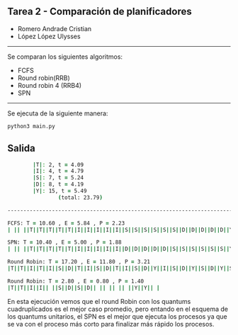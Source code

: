 Tarea 2 - Comparación de planificadores
---

* Romero Andrade Cristian
* López López Ulysses 

---

Se comparan los siguientes algoritmos:

* FCFS
* Round robin(RRB)
* Round robin 4 (RRB4)
* SPN

---

Se ejecuta de la siguiente manera:

```zsh
python3 main.py
```

Salida
---

```zsh
        |T|: 2, t = 4.09
        |I|: 4, t = 4.79
        |S|: 7, t = 5.24
        |D|: 8, t = 4.19
        |Y|: 15, t = 5.49
                (total: 23.79)

----------------------------------------------------------------------------------------------------

FCFS: T = 10.60 , E = 5.84 , P = 2.23
| || ||T||T||T||T||T||I||I||I||I||I||S||S||S||S||S||S||D||D||D||D||D||Y||Y||Y||Y||Y||Y|

SPN: T = 10.40 , E = 5.00 , P = 1.88
| || ||T||T||T||T||T||I||I||I||I||I||D||D||D||D||D||S||S||S||S||S||S||Y||Y||Y||Y||Y||Y|| |

Round Robin: T = 17.20 , E = 11.80 , P = 3.21
|T||T||I||T||I||S||D||T||I||S||D||T||I||S||D||Y||I||S||D||Y||S||D||Y||S||Y||Y||Y|| |

Round Robin: T = 2.80 , E = 0.80 , P = 1.40
|T||T||I||I|| ||S||D||S||D|| || || || ||Y||Y|| |
```

En esta ejecución vemos que el round Robin con los quantums cuadruplicados
es el mejor caso promedio, pero entando en el esquema de los quantums
unitarios, el SPN es el mejor que ejecuta los procesos ya que se va con el
proceso más corto para finalizar más rápido los procesos.
